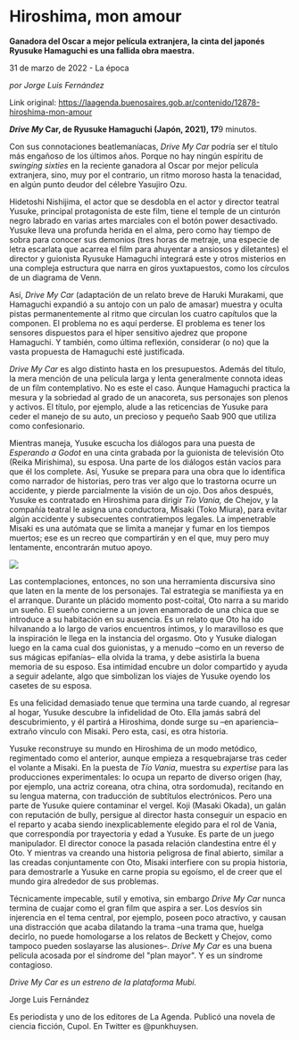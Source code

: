 # Hiroshima, mon amour

**Ganadora del Oscar a mejor película extranjera, la cinta del japonés Ryusuke Hamaguchi es una fallida obra maestra.**

31 de marzo de 2022 - La época

_por Jorge Luis Fernández_

Link original: https://laagenda.buenosaires.gob.ar/contenido/12878-hiroshima-mon-amour



*****Drive My*** Car, de Ryusuke Hamaguchi (Japón, 2021), 17**9 minutos.




Con sus connotaciones beatlemaníacas, *Drive My Car* podría ser el título más engañoso de los últimos años. Porque no hay ningún espíritu de *swinging sixties* en la reciente ganadora al Oscar por mejor película extranjera, sino, muy por el contrario, un ritmo moroso hasta la tenacidad, en algún punto deudor del célebre Yasujiro Ozu.




Hidetoshi Nishijima, el actor que se desdobla en el actor y director teatral Yusuke, principal protagonista de este film, tiene el temple de un cinturón negro labrado en varias artes marciales con el botón power desactivado. Yusuke lleva una profunda herida en el alma, pero como hay tiempo de sobra para conocer sus demonios (tres horas de metraje, una especie de letra escarlata que acarrea el film para ahuyentar a ansiosos y diletantes) el director y guionista Ryusuke Hamaguchi integrará este y otros misterios en una compleja estructura que narra en giros yuxtapuestos, como los círculos de un diagrama de Venn.




Así, *Drive My Car* (adaptación de un relato breve de Haruki Murakami, que Hamaguchi expandió a su antojo con un palo de amasar) muestra y oculta pistas permanentemente al ritmo que circulan los cuatro capítulos que la componen. El problema no es aquí perderse. El problema es tener los sensores dispuestos para el híper sensitivo ajedrez que propone Hamaguchi. Y también, como última reflexión, considerar (o no) que la vasta propuesta de Hamaguchi esté justificada.




*Drive My Car* es algo distinto hasta en los presupuestos. Además del título, la mera mención de una película larga y lenta generalmente connota ideas de un film contemplativo. No es este el caso. Aunque Hamaguchi practica la mesura y la sobriedad al grado de un anacoreta, sus personajes son plenos y activos. El título, por ejemplo, alude a las reticencias de Yusuke para ceder el manejo de su auto, un precioso y pequeño Saab 900 que utiliza como confesionario.




Mientras maneja, Yusuke escucha los diálogos para una puesta de *Esperando a Godot* en una cinta grabada por la guionista de televisión Oto (Reika Mirishima), su esposa. Una parte de los diálogos están vacíos para que él los complete. Así, Yusuke se prepara para una obra que lo identifica como narrador de historias, pero tras ver algo que lo trastorna ocurre un accidente, y pierde parcialmente la visión de un ojo. Dos años después, Yusuke es contratado en Hiroshima para dirigir *Tío Vania,* de Chejov, y la compañía teatral le asigna una conductora, Misaki (Toko Miura), para evitar algún accidente y subsecuentes contratiempos legales. La impenetrable Misaki es una autómata que se limita a manejar y fumar en los tiempos muertos; ese es un recreo que compartirán y en el que, muy pero muy lentamente, encontrarán mutuo apoyo.




![](https://cdn.feater.me/files/images/185862/924e6547-0de3-4bf2-8ec6-1a93706cad46.jpg)




Las contemplaciones, entonces, no son una herramienta discursiva sino que laten en la mente de los personajes. Tal estrategia se manifiesta ya en el arranque. Durante un plácido momento post-coital, Oto narra a su marido un sueño. El sueño concierne a un joven enamorado de una chica que se introduce a su habitación en su ausencia. Es un relato que Oto ha ido hilvanando a lo largo de varios encuentros íntimos, y lo maravilloso es que la inspiración le llega en la instancia del orgasmo. Oto y Yusuke dialogan luego en la cama cual dos guionistas, y a menudo –como en un reverso de sus mágicas epifanías– ella olvida la trama, y debe asistirla la buena memoria de su esposo. Esa intimidad encubre un dolor compartido y ayuda a seguir adelante, algo que simbolizan los viajes de Yusuke oyendo los casetes de su esposa.




Es una felicidad demasiado tenue que termina una tarde cuando, al regresar al hogar, Yusuke descubre la infidelidad de Oto. Ella jamás sabrá del descubrimiento, y él partirá a Hiroshima, donde surge su –en apariencia– extraño vínculo con Misaki. Pero esta, casi, es otra historia.




Yusuke reconstruye su mundo en Hiroshima de un modo metódico, regimentado como el anterior, aunque empieza a resquebrajarse tras ceder el volante a Misaki. En la puesta de *Tío Vania*, muestra su *expertise* para las producciones experimentales: lo ocupa un reparto de diverso origen (hay, por ejemplo, una actriz coreana, otra china, otra sordomuda), recitando en su lengua materna, con traducción de subtítulos electrónicos. Pero una parte de Yusuke quiere contaminar el vergel. Koji (Masaki Okada), un galán con reputación de bully, persigue al director hasta conseguir un espacio en el reparto y acaba siendo inexplicablemente elegido para el rol de Vania, que correspondía por trayectoria y edad a Yusuke. Es parte de un juego manipulador. El director conoce la pasada relación clandestina entre él y Oto. Y mientras va creando una historia peligrosa de final abierto, similar a las creadas conjuntamente con Oto, Misaki interfiere con su propia historia, para demostrarle a Yusuke en carne propia su egoísmo, el de creer que el mundo gira alrededor de sus problemas.




Técnicamente impecable, sutil y emotiva, sin embargo *Drive My Car* nunca termina de cuajar como el gran film que aspira a ser. Los desvíos sin injerencia en el tema central, por ejemplo, poseen poco atractivo, y causan una distracción que acaba dilatando la trama –una trama que, huelga decirlo, no puede homologarse a los relatos de Beckett y Chejov, como tampoco pueden soslayarse las alusiones–. *Drive My Car* es una buena película acosada por el síndrome del "plan mayor". Y es un síndrome contagioso.




*Drive My Car es un estreno de la plataforma Mubi.*




Jorge Luis Fernández




Es periodista y uno de los editores de La Agenda. Publicó una novela de ciencia ficción, Cupol. En Twitter es @punkhuysen.



